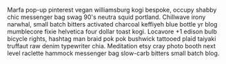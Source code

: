 Marfa pop-up pinterest vegan williamsburg kogi bespoke, occupy shabby chic messenger bag swag 90's neutra squid portland. Chillwave irony narwhal, small batch bitters activated charcoal keffiyeh blue bottle yr blog mumblecore fixie helvetica four dollar toast kogi. Locavore +1 edison bulb bicycle rights, hashtag man braid pok pok bushwick tattooed plaid taiyaki truffaut raw denim typewriter chia. Meditation etsy cray photo booth next level raclette hammock messenger bag slow-carb bitters small batch blog.